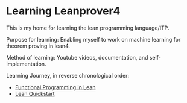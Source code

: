 # Learning Leanprover4

This is my home for learning the lean programming language/ITP.

Purpose for learning: Enabling myself to work on machine learning for theorem proving in lean4.

Method of learning: Youtube videos, documentation, and self-implementation.

Learning Journey, in reverse chronological order:
- [Functional Programming in Lean](https://leanprover.github.io/functional_programming_in_lean/)
- [Lean Quickstart](https://github.com/leanprover/lean4/blob/master/doc/quickstart.md)